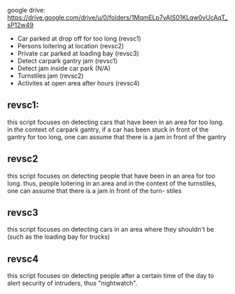 google drive: https://drive.google.com/drive/u/0/folders/1MqmELp7vAIS01KLqw0yUcAqT_sP12w49

- Car parked at drop off for too long (revsc1)
- Persons loitering at location (revsc2)
- Private car parked at loading bay (revsc3)
- Detect carpark gantry jam (revsc1)
- Detect jam inside car park (N/A)
- Turnstiles jam (revsc2)
- Activites at open area after hours (revsc4)

revsc1: 
------------
this script focuses on detecting cars that have been in an area 
for too long. in the context of carpark gantry, if a car has been
stuck in front of the gantry for too long, one can assume that there
is a jam in front of the gantry

revsc2
------------
this script focuses on detecting people that have been in an area for
too long. thus, people loitering in an area and in the context of the
turnstiles, one can assume that there is a jam in front of the turn-
stiles

revsc3
------------
this script focuses on detecting cars in an area where they shouldn't
be (such as the loading bay for trucks)

revsc4
------------
this script focuses on detecting people after a certain time of the
day to alert security of intruders, thus "nightwatch".

